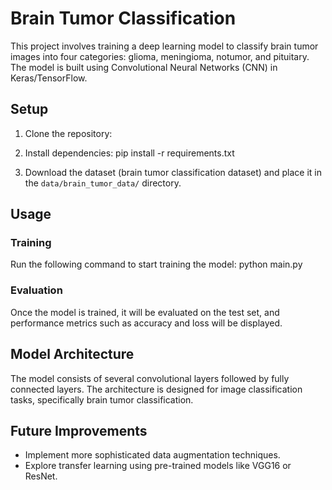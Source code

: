 # Brain Tumor Classification

This project involves training a deep learning model to classify brain tumor images into four categories: glioma, meningioma, notumor, and pituitary. The model is built using Convolutional Neural Networks (CNN) in Keras/TensorFlow.

## Setup

1. Clone the repository:



2. Install dependencies:
   pip install -r requirements.txt


3. Download the dataset (brain tumor classification dataset) and place it in the `data/brain_tumor_data/` directory.

## Usage

### Training
Run the following command to start training the model:
 python main.py


### Evaluation
Once the model is trained, it will be evaluated on the test set, and performance metrics such as accuracy and loss will be displayed.

## Model Architecture

The model consists of several convolutional layers followed by fully connected layers. The architecture is designed for image classification tasks, specifically brain tumor classification.

## Future Improvements

- Implement more sophisticated data augmentation techniques.
- Explore transfer learning using pre-trained models like VGG16 or ResNet.

